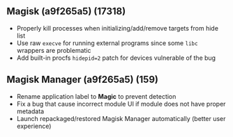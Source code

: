 ## Magisk (a9f265a5) (17318)
- Properly kill processes when initializing/add/remove targets from hide list
- Use raw `execve` for running external programs since some `libc` wrappers are problematic
- Add built-in procfs `hidepid=2` patch for devices vulnerable of the bug

## Magisk Manager (a9f265a5) (159)
- Rename application label to **Magic** to prevent detection
- Fix a bug that cause incorrect module UI if module does not have proper metadata
- Launch repackaged/restored Magisk Manager automatically (better user experience)
